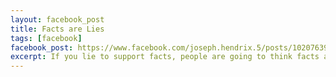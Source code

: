 ```yaml
---
layout: facebook_post
title: Facts are Lies
tags: [facebook]
facebook_post: https://www.facebook.com/joseph.hendrix.5/posts/10207639577128865
excerpt: If you lie to support facts, people are going to think facts are lies.
---
```

